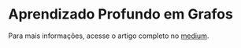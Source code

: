 # Aprendizado Profundo em Grafos

Para mais informações, acesse o artigo completo no [medium](https://medium.com/@marcoscordeirojr/aprendizado-profundo-em-grafos-ffacf3c36209).
